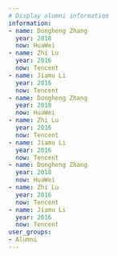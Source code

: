 ```yaml
---
# Display alumni information
information:
- name: Dongheng Zhang
  year: 2018
  now: HuaWei
- name: Zhi Lu
  year: 2016
  now: Tencent
- name: Jiamu Li
  year: 2016
  now: Tencent
- name: Dongheng Zhang
  year: 2018
  now: HuaWei
- name: Zhi Lu
  year: 2016
  now: Tencent
- name: Jiamu Li
  year: 2016
  now: Tencent
- name: Dongheng Zhang
  year: 2018
  now: HuaWei
- name: Zhi Lu
  year: 2016
  now: Tencent
- name: Jiamu Li
  year: 2016
  now: Tencent
user_groups:
- Alumni
---
```


